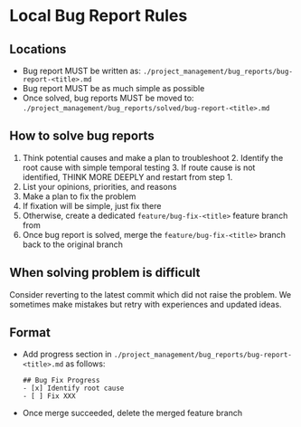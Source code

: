<!-- ---
!-- Timestamp: 2025-05-24 14:33:43
!-- Author: ywatanabe
!-- File: /home/ywatanabe/.dotfiles/.claude/to_claude/guidelines/guidelines-programming-Bug-Report-Rules.md
!-- --- -->

# Local Bug Report Rules

## Locations
- Bug report MUST be written as:
  `./project_management/bug_reports/bug-report-<title>.md`
- Bug report MUST be as much simple as possible
- Once solved, bug reports MUST be moved to:
  `./project_management/bug_reports/solved/bug-report-<title>.md`

## How to solve bug reports
1. Think potential causes and make a plan to troubleshoot
   2. Identify the root cause with simple temporal testing
   3. If route cause is not identified, THINK MORE DEEPLY and restart from step 1.
4. List your opinions, priorities, and reasons
5. Make a plan to fix the problem
6. If fixation will be simple, just fix there
7. Otherwise, create a dedicated `feature/bug-fix-<title>` feature branch from
8. Once bug report is solved, merge the `feature/bug-fix-<title>` branch back to the original branch

## When solving problem is difficult
Consider reverting to the latest commit which did not raise the problem. We sometimes make mistakes but retry with experiences and updated ideas.

## Format
- Add progress section in `./project_management/bug_reports/bug-report-<title>.md` as follows:
  ```
  ## Bug Fix Progress
  - [x] Identify root cause
  - [ ] Fix XXX
  ```


- Once merge succeeded, delete the merged feature branch

<!-- EOF -->
